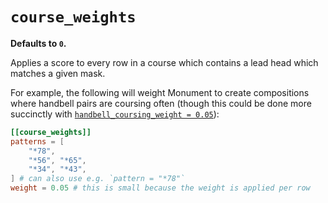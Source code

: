 # `course_weights`

**Defaults to `0`.**

Applies a score to every row in a course which contains a lead head which matches a given mask.

For example, the following will weight Monument to create compositions where handbell pairs are
coursing often (though this could be done more succinctly with
[`handbell_coursing_weight = 0.05`](handbell_coursing_weight.md)):

```toml
[[course_weights]]
patterns = [
    "*78",
    "*56", "*65",
    "*34", "*43",
] # can also use e.g. `pattern = "*78"`
weight = 0.05 # this is small because the weight is applied per row
```
